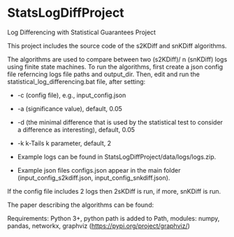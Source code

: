 # StatsLogDiffProject
Log Differencing with Statistical Guarantees Project

This project includes the source code of the s2KDiff and snKDiff algorithms.

The algorithms are used to compare between two (s2KDiff)/ n (snKDiff) logs using finite state machines. 
To run the algorithms, first create a json config file referncing logs file paths and output_dir.
Then, edit and run the statistical_log_differencing.bat file, after setting:
- -c (config file), e.g., input_config.json 
- -a (significance value), default, 0.05 
- -d (the minimal difference that is used by the statistical test to consider a difference as interesting), default, 0.05 
- -k k-Tails k parameter, default, 2

- Example logs can be found in StatsLogDiffProject/data/logs/logs.zip. 
- Example json files configs.json appear in the main folder (input_config_s2kdiff.json, input_config_snkdiff.json).

If the config file includes 2 logs then 2sKDiff is run, if more, snKDiff is run.

The paper describing the algorithms can be found:

Requirements:
Python 3+, python path is added to Path, modules: numpy, pandas, networkx, graphviz (https://pypi.org/project/graphviz/)
